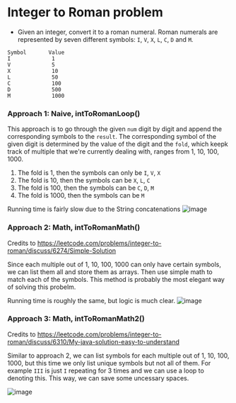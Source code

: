 # Integer to Roman problem
* Given an integer, convert it to a roman numeral. Roman numerals are represented by seven different symbols: `I`, `V`, `X`, `L`, `C`, `D` and `M`.
```
Symbol       Value
I             1
V             5
X             10
L             50
C             100
D             500
M             1000
```

### Approach 1: Naive, intToRomanLoop()
This approach is to go through the given `num` digit by digit and append the corresponding symbols to the `result`. The corresponding symbol of the given digit is determined by the value of the digit and the `fold`, which keepk track of multiple that we're currently dealing with, ranges from 1, 10, 100, 1000.
1. The fold is 1, then the symbols can only be `I`, `V`, `X`
2. The fold is 10, then the symbols can be `X`, `L`, `C`
3. The fold is 100, then the symbols can be `C`, `D`, `M`
4. The fold is 1000, then the symbols can be `M`

Running time is fairly slow due to the String concatenations
![image](https://user-images.githubusercontent.com/25105806/118616818-e58a4480-b776-11eb-9a51-41573aa689b8.png)



### Approach 2: Math, intToRomanMath()
Credits to https://leetcode.com/problems/integer-to-roman/discuss/6274/Simple-Solution

Since each multiple out of 1, 10, 100, 1000 can only have certain symbols, we can list them all and store them as arrays. Then use simple math to match each of the symbols. This method is probably the most elegant way of solving this probelm. 

Running time is roughly the same, but logic is much clear.
![image](https://user-images.githubusercontent.com/25105806/118617300-5a5d7e80-b777-11eb-96ee-57331bcca2c2.png)



### Approach 3: Math, intToRomanMath2()
Credits to https://leetcode.com/problems/integer-to-roman/discuss/6310/My-java-solution-easy-to-understand

Similar to approach 2, we can list symbols for each multiple out of 1, 10, 100, 1000, but this time we only list unique symbols but not all of them. For example `III` is just `I` repeating for 3 times and we can use a loop to denoting this. This way, we can save some uncessary spaces. 

![image](https://user-images.githubusercontent.com/25105806/118618106-2171d980-b778-11eb-8dc2-4d1a9319e755.png)



